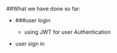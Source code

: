 ##What we have done so far:

- ###user login 
  - using JWT for user Authentication

- user sign in
  
